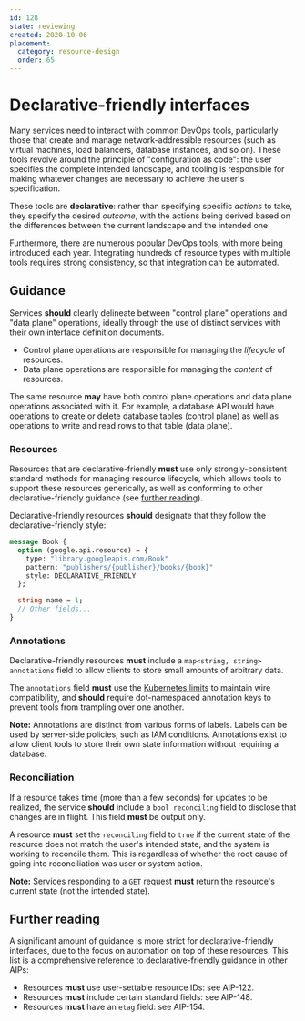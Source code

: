 ```yaml
---
id: 128
state: reviewing
created: 2020-10-06
placement:
  category: resource-design
  order: 65
---
```


# Declarative-friendly interfaces

Many services need to interact with common DevOps tools, particularly those
that create and manage network-addressible resources (such as virtual machines,
load balancers, database instances, and so on). These tools revolve around the
principle of "configuration as code": the user specifies the complete intended
landscape, and tooling is responsible for making whatever changes are necessary
to achieve the user's specification.

These tools are **declarative**: rather than specifying specific _actions_ to
take, they specify the desired _outcome_, with the actions being derived based
on the differences between the current landscape and the intended one.

Furthermore, there are numerous popular DevOps tools, with more being
introduced each year. Integrating hundreds of resource types with multiple
tools requires strong consistency, so that integration can be automated.

## Guidance

Services **should** clearly delineate between "control plane" operations and
"data plane" operations, ideally through the use of distinct services with
their own interface definition documents.

- Control plane operations are responsible for managing the _lifecycle_ of
  resources.
- Data plane operations are responsible for managing the _content_ of
  resources.

The same resource **may** have both control plane operations and data plane
operations associated with it. For example, a database API would have
operations to create or delete database tables (control plane) as well as
operations to write and read rows to that table (data plane).

### Resources

Resources that are declarative-friendly **must** use only strongly-consistent
standard methods for managing resource lifecycle, which allows tools to support
these resources generically, as well as conforming to other
declarative-friendly guidance (see [further reading](#further-reading)).

Declarative-friendly resources **should** designate that they follow the
declarative-friendly style:

```proto
message Book {
  option (google.api.resource) = {
    type: "library.googleapis.com/Book"
    pattern: "publishers/{publisher}/books/{book}"
    style: DECLARATIVE_FRIENDLY
  };

  string name = 1;
  // Other fields...
}
```

### Annotations

Declarative-friendly resources **must** include a
`map<string, string> annotations` field to allow clients to store small amounts
of arbitrary data.

The `annotations` field **must** use the [Kubernetes limits][] to maintain wire
compatibility, and **should** require dot-namespaced annotation keys to prevent
tools from trampling over one another.

**Note:** Annotations are distinct from various forms of labels. Labels can be
used by server-side policies, such as IAM conditions. Annotations exist to
allow client tools to store their own state information without requiring a
database.

<!-- prettier-ignore -->
[kubernetes limits]: https://kubernetes.io/docs/concepts/overview/working-with-objects/annotations/#syntax-and-character-set

### Reconciliation

If a resource takes time (more than a few seconds) for updates to be realized,
the service **should** include a `bool reconciling` field to disclose that
changes are in flight. This field **must** be output only.

A resource **must** set the `reconciling` field to `true` if the current state
of the resource does not match the user's intended state, and the system is
working to reconcile them. This is regardless of whether the root cause of
going into reconciliation was user or system action.

**Note:** Services responding to a `GET` request **must** return the resource's
current state (not the intended state).

## Further reading

A significant amount of guidance is more strict for declarative-friendly
interfaces, due to the focus on automation on top of these resources. This list
is a comprehensive reference to declarative-friendly guidance in other AIPs:

- Resources **must** use user-settable resource IDs: see AIP-122.
- Resources **must** include certain standard fields: see AIP-148.
- Resources **must** have an `etag` field: see AIP-154.
